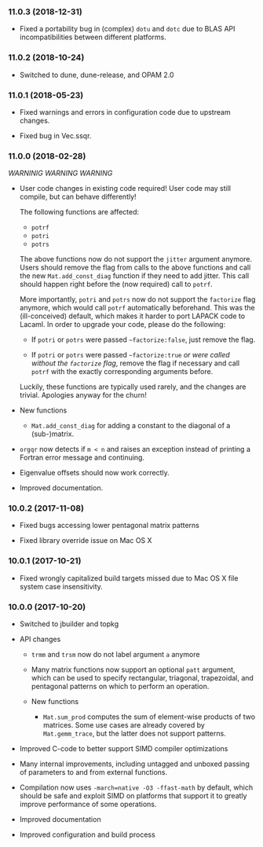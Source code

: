 ### 11.0.3 (2018-12-31)

  * Fixed a portability bug in (complex) `dotu` and `dotc` due to BLAS API
    incompatibilities between different platforms.


### 11.0.2 (2018-10-24)

  * Switched to dune, dune-release, and OPAM 2.0


### 11.0.1 (2018-05-23)

  * Fixed warnings and errors in configuration code due to upstream changes.

  * Fixed bug in Vec.ssqr.


### 11.0.0 (2018-02-28)

  _WARNINIG_ _WARNING_ _WARNING_

  * User code changes in existing code required!  User code may still compile,
    but can behave differently!

    The following functions are affected:

      * `potrf`
      * `potri`
      * `potrs`

    The above functions now do not support the `jitter` argument anymore.
    Users should remove the flag from calls to the above functions and
    call the new `Mat.add_const_diag` function if they need to add jitter.
    This call should happen right before the (now required) call to `potrf`.

    More importantly, `potri` and `potrs` now do not support the `factorize`
    flag anymore, which would call `potrf` automatically beforehand.  This was
    the (ill-conceived) default, which makes it harder to port LAPACK code
    to Lacaml.  In order to upgrade your code, please do the following:

      * If `potri` or `potrs` were passed `~factorize:false`, just remove
        the flag.

      * If `potri` or `potrs` were passed `~factorize:true` _or were called
        without the `factorize` flag_, remove the flag if necessary and call
        `potrf` with the exactly corresponding arguments before.

    Luckily, these functions are typically used rarely, and the changes
    are trivial.  Apologies anyway for the churn!

  * New functions

      * `Mat.add_const_diag` for adding a constant to the diagonal of a
        (sub-)matrix.

  * `orgqr` now detects if `m < n` and raises an exception instead of printing
    a Fortran error message and continuing.

  * Eigenvalue offsets should now work correctly.

  * Improved documentation.


### 10.0.2 (2017-11-08)

  * Fixed bugs accessing lower pentagonal matrix patterns

  * Fixed library override issue on Mac OS X


### 10.0.1 (2017-10-21)

  * Fixed wrongly capitalized build targets missed due to Mac OS X file
    system case insensitivity.


### 10.0.0 (2017-10-20)

  * Switched to jbuilder and topkg

  * API changes

      * `trmm` and `trsm` now do not label argument `a` anymore

      * Many matrix functions now support an optional `patt` argument,
        which can be used to specify rectangular, triagonal, trapezoidal, and
        pentagonal patterns on which to perform an operation.

      * New functions

        * `Mat.sum_prod` computes the sum of element-wise products of
          two matrices.  Some use cases are already covered by `Mat.gemm_trace`,
          but the latter does not support patterns.

  * Improved C-code to better support SIMD compiler optimizations

  * Many internal improvements, including untagged and unboxed passing of
    parameters to and from external functions.

  * Compilation now uses `-march=native -O3 -ffast-math` by default, which
    should be safe and exploit SIMD on platforms that support it to greatly
    improve performance of some operations.

  * Improved documentation

  * Improved configuration and build process
